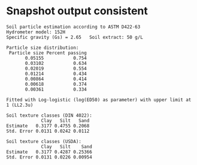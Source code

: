 # Snapshot output consistent

    Soil particle estimation according to ASTM D422-63
    Hydrometer model: 152H
    Specific gravity (Gs) = 2.65   Soil extract: 50 g/L
    
    Particle size distribution:
     Particle size Percent passing
           0.05155           0.754
           0.03102           0.634
           0.02019           0.554
           0.01214           0.434
           0.00864           0.414
           0.00618           0.374
           0.00361           0.334
    
    Fitted with Log-logistic (log(ED50) as parameter) with upper limit at 1 (LL2.3u)
    
    Soil texture classes (DIN 4022):
                 Clay   Silt   Sand
    Estimate   0.3177 0.4755 0.2068
    Std. Error 0.0131 0.0242 0.0112
    
    Soil texture classes (USDA):
                 Clay   Silt    Sand
    Estimate   0.3177 0.4287 0.25366
    Std. Error 0.0131 0.0226 0.00954

